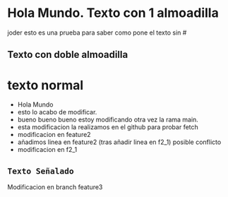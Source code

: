
# Hola Mundo. Texto con 1 almoadilla
joder esto es una prueba para saber como pone el texto sin #
## Texto con doble almoadilla
texto normal
=======
* Hola Mundo
* esto lo acabo de modificar.
* bueno bueno bueno estoy modificando otra vez la rama main.
* esta modificacion la realizamos en el github para probar fetch
* modificacion en feature2
* añadimos linea en feature2 (tras añadir linea en f2_1) posible conflicto
* modificacion en f2_1

## `Texto Señalado`

Modificacion en branch feature3
